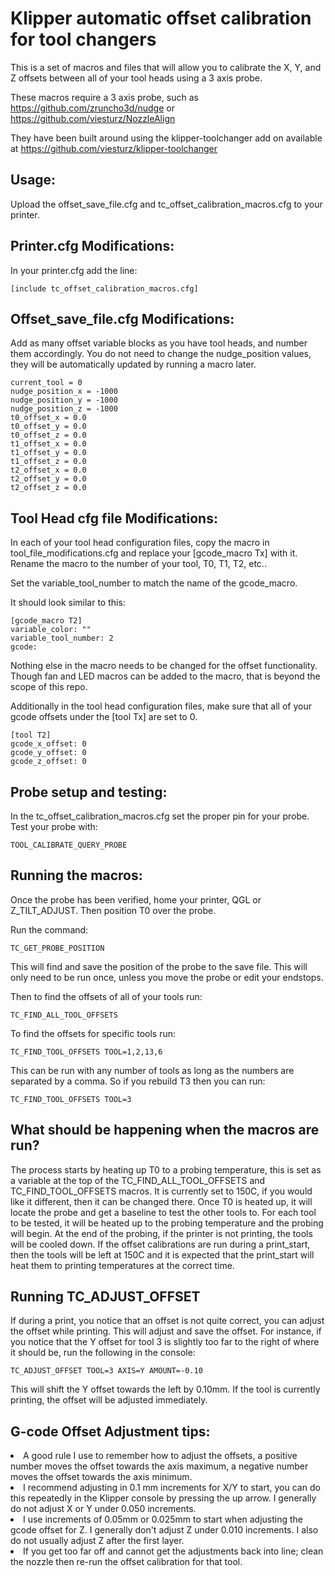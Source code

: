 # Klipper automatic offset calibration for tool changers  
This is a set of macros and files that will allow you to calibrate
the X, Y, and Z offsets between all of your tool heads using a 3 axis probe.  

These macros require a 3 axis probe, such as https://github.com/zruncho3d/nudge or https://github.com/viesturz/NozzleAlign

They have been built around using the klipper-toolchanger add on available at https://github.com/viesturz/klipper-toolchanger

## Usage:

Upload the offset_save_file.cfg and tc_offset_calibration_macros.cfg to your printer.

## Printer.cfg Modifications:
In your printer.cfg add the line:
```
[include tc_offset_calibration_macros.cfg]
```

## Offset_save_file.cfg Modifications:
Add as many offset variable blocks as you have tool heads, and number them accordingly. You do not need to change the nudge_position
values, they will be automatically updated by running a macro later.
```
current_tool = 0
nudge_position_x = -1000
nudge_position_y = -1000
nudge_position_z = -1000
t0_offset_x = 0.0
t0_offset_y = 0.0
t0_offset_z = 0.0
t1_offset_x = 0.0
t1_offset_y = 0.0
t1_offset_z = 0.0
t2_offset_x = 0.0
t2_offset_y = 0.0
t2_offset_z = 0.0
```

## Tool Head cfg file Modifications:
In each of your tool head configuration files, copy the macro in tool_file_modifications.cfg and replace your
[gcode_macro Tx] with it. Rename the macro to the number of your tool, T0, T1, T2, etc..

Set the variable_tool_number to match the name of the gcode_macro.

It should look similar to this:
```
[gcode_macro T2]
variable_color: ""
variable_tool_number: 2
gcode:
```

Nothing else in the macro needs to be changed for the offset functionality. Though fan and LED macros
can be added to the macro, that is beyond the scope of this repo.

Additionally in the tool head configuration files, make sure that all of your gcode offsets under 
the [tool Tx] are set to 0.
```
[tool T2]
gcode_x_offset: 0
gcode_y_offset: 0
gcode_z_offset: 0
```

## Probe setup and testing:
In the tc_offset_calibration_macros.cfg set the proper pin for your probe. Test your probe with:
```
TOOL_CALIBRATE_QUERY_PROBE
```

## Running the macros:
Once the probe has been verified, home your printer, QGL or Z_TILT_ADJUST. Then position T0 over the probe.

Run the command: 
```
TC_GET_PROBE_POSITION
```

This will find and save the position of the probe to the save file. This will only need to be run once, unless you move the
probe or edit your endstops.

Then to find the offsets of all of your tools run:
```
TC_FIND_ALL_TOOL_OFFSETS
```
To find the offsets for specific tools run:
```
TC_FIND_TOOL_OFFSETS TOOL=1,2,13,6
```
This can be run with any number of tools as long as the numbers are separated by a comma. So if you rebuild T3 then you can run:
```
TC_FIND_TOOL_OFFSETS TOOL=3
```

## What should be happening when the macros are run?
The process starts by heating up T0 to a probing temperature, this is set as a variable at the top of the TC_FIND_ALL_TOOL_OFFSETS
and TC_FIND_TOOL_OFFSETS macros. It is currently set to 150C, if you would like it different, then it can be changed there. Once
T0 is heated up, it will locate the probe and get a baseline to test the other tools to. For each tool to be tested, it will be heated
up to the probing temperature and the probing will begin. At the end of the probing, if the printer is not printing, the tools will be
cooled down. If the offset calibrations are run during a print_start, then the tools will be left at 150C and it is expected that the
print_start will heat them to printing temperatures at the correct time.

## Running TC_ADJUST_OFFSET
If during a print, you notice that an offset is not quite correct, you can adjust the offset while printing. This will adjust and save
the offset. For instance, if you notice that the Y offset for tool 3 is slightly too far to the right of where it should be, run the
following in the console:
```
TC_ADJUST_OFFSET TOOL=3 AXIS=Y AMOUNT=-0.10
```
This will shift the Y offset towards the left by 0.10mm. If the tool is currently printing, the offset will be adjusted immediately.

## G-code Offset Adjustment tips:

<li>A good rule I use to remember how to adjust the offsets, a positive number moves the offset towards the axis maximum, a negative number
moves the offset towards the axis minimum.</li>
<li>I recommend adjusting in 0.1 mm increments for X/Y to start, you can do this repeatedly in the Klipper console by pressing the up arrow. I
generally do not adjust X or Y under 0.050 increments.</li>
<li>I use increments of 0.05mm or 0.025mm to start when adjusting the gcode offset for Z. I generally don't adjust Z under 0.010 increments. I
also do not usually adjust Z after the first layer.</li>
<li>If you get too far off and cannot get the adjustments back into line; clean the nozzle then re-run the offset calibration for that tool.</li>